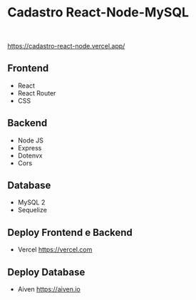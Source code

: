 # Cadastro React-Node-MySQL

<br />

<a href='https://cadastro-react-node.vercel.app/' target='new'>https://cadastro-react-node.vercel.app/</a>

## Frontend

- React
- React Router
- CSS

##  Backend

- Node JS
- Express
- Dotenvx
- Cors

## Database

- MySQL 2
- Sequelize

## Deploy Frontend e Backend

- Vercel
<a href="https://vercel.com" target='new'>https://vercel.com</a>

## Deploy Database
- Aiven
<a href="https://aiven.io" target='new'>https://aiven.io</a>

